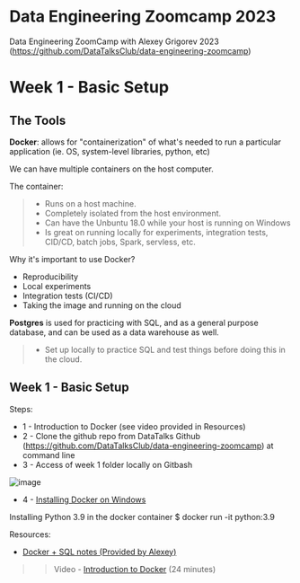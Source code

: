 
# Data Engineering Zoomcamp 2023
Data Engineering ZoomCamp with Alexey Grigorev 2023 (https://github.com/DataTalksClub/data-engineering-zoomcamp)

# Week 1 - Basic Setup 

## The Tools
**Docker**:   allows for "containerization" of what's needed to run a particular application (ie. OS, system-level libraries, python, etc)

We can have multiple containers on the host computer.

The container:
> - Runs on a host machine.
> - Completely isolated from the host environment.
> - Can have the Unbuntu 18.0 while your host is running on Windows
> - Is great on running locally for experiments, integration tests, CID/CD, batch jobs, Spark, servless, etc.

Why it's important to use Docker?
- Reproducibility
- Local experiments
- Integration tests (CI/CD)
- Taking the image and running on the cloud

**Postgres** is used for practicing with SQL, and as a general purpose database, and can be used as a data warehouse as well.
> - Set up locally to practice SQL and test things before doing this in the cloud.

## Week 1 - Basic Setup
Steps:
- 1 - Introduction to Docker  (see video provided in Resources)
- 2 - Clone the github repo from DataTalks Github (https://github.com/DataTalksClub/data-engineering-zoomcamp) at command line
- 3 - Access of week 1 folder locally on Gitbash

![image](https://user-images.githubusercontent.com/68255140/212756449-39a696db-ced5-4ce2-b06f-8efb4559816e.png)

- 4 - [Installing Docker on Windows](https://docs.docker.com/desktop/install/windows-install/)


Installing Python 3.9 in the docker container
$ docker run -it python:3.9


Resources:
- [Docker + SQL notes (Provided by Alexey)](https://docs.google.com/document/d/e/2PACX-1vRJUuGfzgIdbkalPgg2nQ884CnZkCg314T_OBq-_hfcowPxNIA0-z5OtMTDzuzute9VBHMjNYZFTCc1/pub)

>> Video - [Introduction to Docker](youtube.com/watch?v=EYNwNlOrpr0&list=PL3MmuxUbc_hJed7dXYoJw8DoCuVHhGEQb) (24 minutes)
